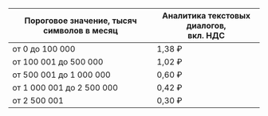 | Пороговое значение, тысяч символов в месяц | Аналитика текстовых диалогов,<br>вкл. НДС |
|---|---|
| от 0 до 100 000           | 1,38 ₽ |
| от 100 001 до 500 000     | 1,02 ₽ |
| от 500 001 до 1 000 000   | 0,60 ₽ |
| от 1 000 001 до 2 500 000 | 0,42 ₽ |
| от 2 500 001              | 0,30 ₽ |